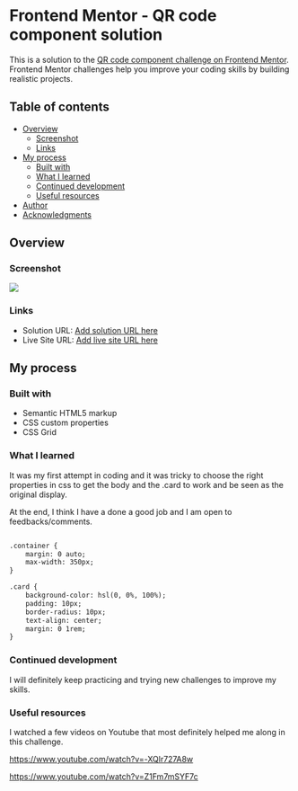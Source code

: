 # Frontend Mentor - QR code component solution

This is a solution to the [QR code component challenge on Frontend Mentor](https://www.frontendmentor.io/challenges/qr-code-component-iux_sIO_H). Frontend Mentor challenges help you improve your coding skills by building realistic projects. 

## Table of contents

- [Overview](#overview)
  - [Screenshot](#screenshot)
  - [Links](#links)
- [My process](#my-process)
  - [Built with](#built-with)
  - [What I learned](#what-i-learned)
  - [Continued development](#continued-development)
  - [Useful resources](#useful-resources)
- [Author](#author)
- [Acknowledgments](#acknowledgments)

## Overview

### Screenshot

![](./images/Screenshot.png)

### Links

- Solution URL: [Add solution URL here](https://your-solution-url.com)
- Live Site URL: [Add live site URL here](https://your-live-site-url.com)

## My process

### Built with

- Semantic HTML5 markup
- CSS custom properties
- CSS Grid

### What I learned

It was my first attempt in coding and it was tricky to choose the right properties in css to get the body and the .card to work and be seen as the original display.

At the end, I think I have a done a good job and I am open to feedbacks/comments.



```html

.container {
    margin: 0 auto;
    max-width: 350px;
}

.card {
    background-color: hsl(0, 0%, 100%);
    padding: 10px;
    border-radius: 10px;
    text-align: center;
    margin: 0 1rem;
}
```

### Continued development

I will definitely keep practicing and trying new challenges to improve my skills.

### Useful resources

I watched a few videos on Youtube that most definitely helped me along in this challenge.

https://www.youtube.com/watch?v=-XQlr727A8w

https://www.youtube.com/watch?v=Z1Fm7mSYF7c


